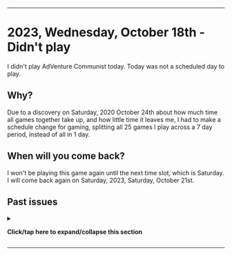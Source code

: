 
***

# 2023, Wednesday, October 18th - Didn't play

I didn't play AdVenture Communist today. Today was not a scheduled day to play.

## Why?

Due to a discovery on Saturday, 2020 October 24th about how much time all games together take up, and how little time it leaves me, I had to make a schedule change for gaming, splitting all 25 games I play across a 7 day period, instead of all in 1 day.

## When will you come back?

I won't be playing this game again until the next time slot, which is Saturday. I will come back again on Saturday, 2023, Saturday, October 21st.

## Past issues

<details><summary><p lang="en"><b>Click/tap here to expand/collapse this section</b></p></summary>

### HyperHippo ad controversy (2022 March 26th - 2022 July 16th)

The parent company for AdVenture Communist and AdVenture Capitalist (and also AdVenture Ages, and Vacation Tycoon (newly released) which I don't play) is having an ongoing controversy regarding suppressing community criticism regarding increasing montization of their games. It currently looks like the company is going to run itself out of business over greed, so my gameplay of the 2 games is now on life support. I hope to continue on for as long as I can, but be prepared that the cord may be cut any day now. Unfortunately, these are online only games that don't have offline play support, so when HyperHippo dies, I can no longer play.

It is looking like they are going to survive this controversy, but I can't be sure. - 2022 March 26th to 2022 July 16th.

</details>

***
